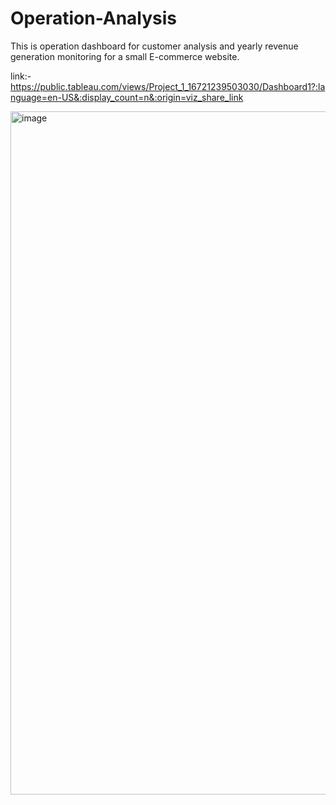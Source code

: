 # Operation-Analysis
This is operation dashboard for customer analysis and yearly revenue generation monitoring for a small E-commerce website.

link:-https://public.tableau.com/views/Project_1_16721239503030/Dashboard1?:language=en-US&:display_count=n&:origin=viz_share_link


<img width="1093" alt="image" src="https://user-images.githubusercontent.com/89546195/209626007-0fcb9e09-f39e-4e91-a20e-0f6e6e059101.png">


